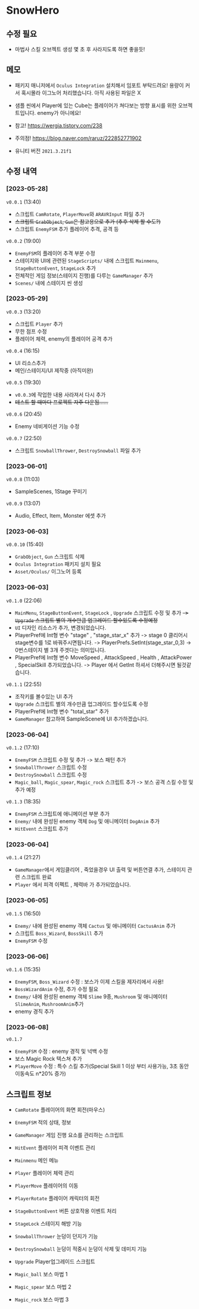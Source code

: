 # SnowHero

## 수정 필요
- 마법사 스킬 오브젝트 생성 몇 초 후 사라지도록 하면 좋을듯!


## 메모
- 패키지 매니저에서 `Oculus Integration` 설치해서 임포트 부탁드려요! 용량이 커서 혹시몰라 이그노어 처리했습니다. 아직 사용된 파일은 X

- 샘플 씬에서 Player에 있는 Cube는 플레이어가 쳐다보는 방향 표시를 위한 오브젝트입니다. enemy가 아니에요!

- 참고!
https://wergia.tistory.com/238

- 주의점!
https://blog.naver.com/raruz/222852771902

- 유니티 버전
`2021.3.21f1`



## 수정 내역
### [2023-05-28]
`v0.0.1` (13:40)
- 스크립트 `CamRotate`, `PlayerMove`와 `ARAVRInput` 파일 추가 
- ~~스크립트 `GrabObject`, `Gun`은 참고용으로 추가 (추후 삭제 할 수도?)~~
- 스크립트 `EnemyFSM` 추가
    플레이어 추격, 공격 등

`v0.0.2` (19:00)
- `EnemyFSM`의 플레이어 추격 부분 수정
- 스테이지와 UI에 관련된 `StageScripts/` 내에 스크립트 `Mainmenu`, `StageButtonEvent`, `StageLock` 추가
- 전체적인 게임 정보(스테이지 진행)를 다루는 `GameManager` 추가
- `Scenes/` 내에 스테이지 씬 생성


### [2023-05-29]
`v0.0.3` (13:20)
- 스크립트 `Player` 추가
- 무한 점프 수정
- 플레이어 체력, enemy의 플레이어 공격 추가

`v0.0.4` (16:15)
- UI 리소스추가
- 메인/스테이지/UI 제작중 (아직미완)

`v0.0.5` (19:30)
- `v0.0.3`에 작업한 내용 사라져서 다시 추가
- ~~테스트 할 때마다 프로젝트 자주 다운됨......~~

`v0.0.6` (20:45)
- Enemy 네비게이션 기능 수정

`v0.0.7` (22:50)
- 스크립트 `SnowballThrower`, `DestroySnowball` 파일  추가


### [2023-06-01]
`v0.0.8` (11:03)
- SampleScenes, 1Stage 꾸미기

`v0.0.9` (13:07)
- Audio, Effect, Item, Monster 에셋 추가


### [2023-06-03]
`v0.0.10` (15:40)
- `GrabObject`, `Gun` 스크립트 삭제
- `Oculus Integration` 패키지 설치 필요
- `Asset/Oculus/` 이그노어 등록


### [2023-06-03]
`v0.1.0` (22:06)
- `MainMenu`, `StageButtonEvent`, `StageLock` , `Upgrade` 스크립트 수정 및 추가
    ~~->  `Upgrade` 스크립트 별의 개수만큼 업그레이드 할수있도록 수정예정~~ 
- `UI` 디자인 리소스가 추가, 변경되었습니다.
- PlayerPref에 Int형 변수 "stage" , "stage_star_x" 추가 
    -> stage 0 클리어시 stage변수를 1로 바꿔주시면됩니다. 
    -> PlayerPrefs.SetInt(stage_star_0,3) -> 0번스테이지 별 3개 주겟다는 의미입니다. 
- PlayerPref에 Int형 변수 MoveSpeed , AttackSpeed , Health , AttackPower , SpecialSkill 추가되었습니다. 
    -> Player 에서 GetInt 하셔서 더해주시면 될것같습니다.

`v0.1.1` (22:55)
- 조작키를 볼수있는 UI 추가
- `Upgrade` 스크립트 별의 개수만큼 업그레이드 할수있도록 수정
- PlayerPref에 Int형 변수 "total_star" 추가 
- `GameManager` 참고하여 SampleScene에 UI 추가하겠습니다. 


### [2023-06-04]
`v0.1.2` (17:10)
- `EnemyFSM` 스크립트 수정 및 추가
    -> 보스 패턴 추가
- `SnowballThrower` 스크립트 수정
- `DestroySnowball` 스크립트 수정
- `Magic_ball`, `Magic_spear`, `Magic_rock` 스크립트 추가
    -> 보스 공격 스킬 수정 및 추가 예정

`v0.1.3` (18:35)
- `EnemyFSM` 스크립트에 애니메이션 부분 추가
- `Enemy/` 내에 완성된 enemy 객체 `Dog` 및 애니메이터 `DogAnim` 추가
- `HitEvent` 스크립트 추가

### [2023-06-04]
`v0.1.4` (21:27)
- `GameManager`에서 게임클리어 , 죽었을경우 UI 출력 및 버튼연결 추가, 스테이지 관련 스크립트 완료
- `Player` 에서 피격 이펙트 , 체력바 가 추가되었습니다.

### [2023-06-05]
`v0.1.5` (16:50)
- `Enemy/` 내에 완성된 enemy 객체 `Cactus` 및 애니메이터 `CactusAnim` 추가
- 스크립트 `Boss_Wizard`, `BossSkill` 추가
- `EnemyFSM` 수정

### [2023-06-06]
`v0.1.6` (15:35)
- `EnemyFSM`, `Boss_Wizard` 수정 : 보스가 이제 스킬을 제자리에서 사용!
- `BossWizardAnim` 수정, 추가 수정 필요
- `Enemy/` 내에 완성된 enemy 객체 `Slime` 9종, `Mushroom` 및 애니메이터 `SlimeAnim`, `MushroomAnim`추가
- enemy 경직 추가

### [2023-06-08]
`v0.1.7`
- `EnemyFSM` 수정 : enemy 경직 및 넉백 수정
- 보스 Magic Rock 텍스쳐 추가
- `PlayerMove` 수정 : 특수 스킬 추가(Special Skill 1 이상 부터 사용가능, 3초 동안 이동속도 n*20% 증가)



## 스크립트 정보
- `CamRotate`
    플레이어의 화면 회전(마우스)

- `EnemyFSM`
    적의 상태, 정보

- `GameManager`
    게임 진행 요소를 관리하는 스크립트

- `HitEvent`
    플레이어 피격 이벤트 관리

- `Mainmenu`
    메인 메뉴

- `Player`
    플레이어 체력 관리

- `PlayerMove`
    플레이어의 이동

- `PlayerRotate`
    플레이어 캐릭터의 회전

- `StageButtonEvent`
    버튼 상호작용 이벤트 처리

- `StageLock`
    스테이지 해방 기능

- `SnowballThrower`
    눈덩이 던지가 기능

- `DestroySnowball`
    눈덩이 적중시 눈덩이 삭제 및 데미지 기능

- `Upgrade` 
    Player업그레이드 스크립트 

- `Magic_ball`
    보스 마법 1
- `Magic_spear`
    보스 마법 2
- `Magic_rock`
    보스 마법 3
